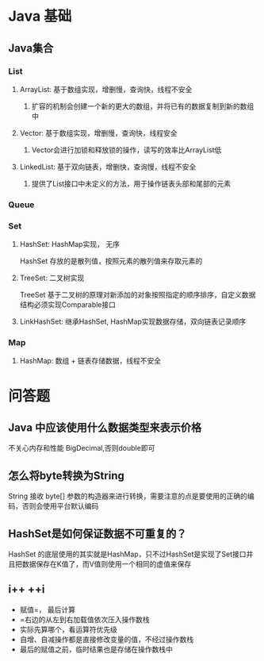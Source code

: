 # Java 基础

## Java集合

### List

1. ArrayList: 基于数组实现，增删慢，查询快，线程不安全
   1. 扩容的机制会创建一个新的更大的数组，并将已有的数据复制到新的数组中
2. Vector: 基于数组实现，增删慢，查询快，线程安全
   1. Vector会进行加锁和释放锁的操作，读写的效率比ArrayList低

3. LinkedList: 基于双向链表，增删快，查询慢，线程不安全
   1. 提供了List接口中未定义的方法，用于操作链表头部和尾部的元素


### Queue

### Set

1. HashSet: HashMap实现， 无序

    HashSet 存放的是散列值，按照元素的散列值来存取元素的

2. TreeSet: 二叉树实现
    
    TreeSet 基于二叉树的原理对新添加的对象按照指定的顺序排序，自定义数据结构必须实现Comparable接口

3. LinkHashSet: 继承HashSet, HashMap实现数据存储，双向链表记录顺序

### Map

1. HashMap: 数组 + 链表存储数据，线程不安全

    

# 问答题

## Java 中应该使用什么数据类型来表示价格

不关心内存和性能 BigDecimal,否则double即可

## 怎么将byte转换为String

String 接收 byte[] 参数的构造器来进行转换，需要注意的点是要使用的正确的编码，否则会使用平台默认编码

## HashSet是如何保证数据不可重复的？

HashSet 的底层使用的其实就是HashMap，只不过HashSet是实现了Set接口并且把数据保存在K值了，而V值则使用一个相同的虚值来保存

## i++ ++i
 - 赋值=， 最后计算
 - =右边的从左到右加载值依次压入操作数栈
 - 实际先算哪个，看运算符优先级
 - 自增、自减操作都是直接修改变量的值，不经过操作数栈
 - 最后的赋值之前，临时结果也是存储在操作数栈中